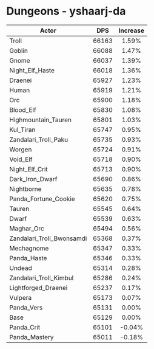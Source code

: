 # Dungeons - yshaarj-da
| Actor | DPS | Increase |
|---|:---:|:---:|
|Troll|66163|1.59%|
|Goblin|66088|1.47%|
|Gnome|66037|1.39%|
|Night_Elf_Haste|66018|1.36%|
|Draenei|65927|1.23%|
|Human|65919|1.21%|
|Orc|65900|1.18%|
|Blood_Elf|65830|1.08%|
|Highmountain_Tauren|65801|1.03%|
|Kul_Tiran|65747|0.95%|
|Zandalari_Troll_Paku|65735|0.93%|
|Worgen|65724|0.91%|
|Void_Elf|65718|0.90%|
|Night_Elf_Crit|65713|0.90%|
|Dark_Iron_Dwarf|65690|0.86%|
|Nightborne|65635|0.78%|
|Panda_Fortune_Cookie|65620|0.75%|
|Tauren|65545|0.64%|
|Dwarf|65539|0.63%|
|Maghar_Orc|65494|0.56%|
|Zandalari_Troll_Bwonsamdi|65368|0.37%|
|Mechagnome|65347|0.33%|
|Panda_Haste|65346|0.33%|
|Undead|65314|0.28%|
|Zandalari_Troll_Kimbul|65286|0.24%|
|Lightforged_Draenei|65237|0.17%|
|Vulpera|65173|0.07%|
|Panda_Vers|65131|0.00%|
|Base|65129|0.00%|
|Panda_Crit|65101|-0.04%|
|Panda_Mastery|65011|-0.18%|
